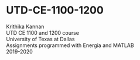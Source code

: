 # UTD-CE-1100-1200
Krithika Kannan
<br> UTD CE 1100 and 1200 course
<br> University of Texas at Dallas
<br >Assignments programmed with Energia and MATLAB
<br> 2019-2020
